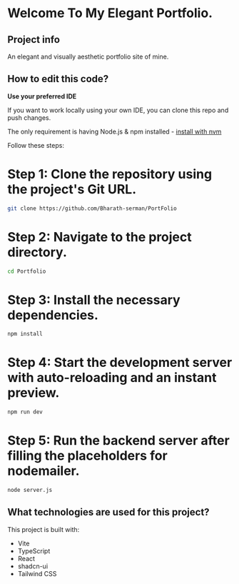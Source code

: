 # Welcome To My Elegant Portfolio.

## Project info
An elegant and visually aesthetic portfolio site of mine.

## How to edit this code?

**Use your preferred IDE**

If you want to work locally using your own IDE, you can clone this repo and push changes.

The only requirement is having Node.js & npm installed - [install with nvm](https://github.com/nvm-sh/nvm#installing-and-updating)

Follow these steps:

# Step 1: Clone the repository using the project's Git URL.
```sh
git clone https://github.com/Bharath-serman/PortFolio
```
# Step 2: Navigate to the project directory.
```sh
cd Portfolio
```
# Step 3: Install the necessary dependencies.
```sh
npm install
```
# Step 4: Start the development server with auto-reloading and an instant preview.
```sh
npm run dev
```
# Step 5: Run the backend server after filling the placeholders for nodemailer.
```sh
node server.js
```
## What technologies are used for this project?

This project is built with:

- Vite
- TypeScript
- React
- shadcn-ui
- Tailwind CSS
